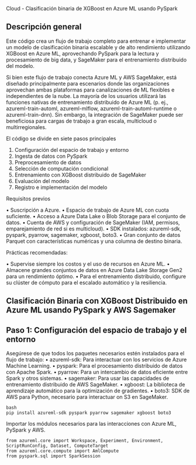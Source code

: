 Cloud - Clasificación binaria de XGBoost en Azure ML usando PySpark

## Descripción general

Este código crea un flujo de trabajo completo para entrenar e implementar un modelo de clasificación binaria escalable y de alto rendimiento utilizando XGBoost en Azure ML, aprovechando PySpark para la lectura y procesamiento de big data, y SageMaker para el entrenamiento distribuido del modelo.

Si bien este flujo de trabajo conecta Azure ML y AWS SageMaker, está diseñado principalmente para escenarios donde las organizaciones aprovechan ambas plataformas para canalizaciones de ML flexibles e independientes de la nube. La mayoría de los usuarios utilizará las funciones nativas de entrenamiento distribuido de Azure ML (p. ej., azureml-train-automl, azureml-mlflow, azureml-train-automl-runtime o azureml-train-dnn). Sin embargo, la integración de SageMaker puede ser beneficiosa para cargas de trabajo a gran escala, multicloud o multirregionales.

El código se divide en siete pasos principales

1) Configuración del espacio de trabajo y entorno
2) Ingesta de datos con PySpark
3) Preprocesamiento de datos
4) Selección de computación condicional
5) Entrenamiento con XGBoost distribuido de SageMaker
6) Evaluación del modelo
7) Registro e implementación del modelo

Requisitos previos

• Suscripción a Azure.
• Espacio de trabajo de Azure ML con cuota suficiente.
• Acceso a Azure Data Lake o Blob Storage para el conjunto de datos.
• Cuenta de AWS y configuración de SageMaker (IAM, permisos, emparejamiento de red si es multicloud).
• SDK instalados: azureml-sdk, pyspark, pyarrow, sagemaker, xgboost, boto3.
• Gran conjunto de datos Parquet con características numéricas y una columna de destino binaria.

Prácticas recomendadas:

• Supervise siempre los costos y el uso de recursos en Azure ML.
• Almacene grandes conjuntos de datos en Azure Data Lake Storage Gen2 para un rendimiento óptimo.
• Para el entrenamiento distribuido, configure su clúster de cómputo para el escalado automático y la resiliencia.

## Clasificación Binaria con XGBoost Distribuido en Azure ML usando PySpark y AWS Sagemaker

## Paso 1: Configuración del espacio de trabajo y el entorno

Asegúrese de que todos los paquetes necesarios estén instalados para el flujo de trabajo:
• azureml-sdk: Para interactuar con los servicios de Azure Machine Learning.
• pyspark: Para el procesamiento distribuido de datos con Apache Spark.
• pyarrow: Para un intercambio de datos eficiente entre Spark y otros sistemas.
• sagemaker: Para usar las capacidades de entrenamiento distribuido de AWS SageMaker.
• xgboost: La biblioteca de aprendizaje automático para la optimización de gradientes.
• boto3: SDK de AWS para Python, necesario para interactuar on S3 en SageMaker.

```
bash
pip install azureml-sdk pyspark pyarrow sagemaker xgboost boto3
```

Importar los módulos necesarios para las interacciones con Azure ML, PySpark y AWS.
```
from azureml.core import Workspace, Experiment, Environment, ScriptRunConfig, Dataset, ComputeTarget
from azureml.core.compute import AmlCompute
from pyspark.sql import SparkSession
```

